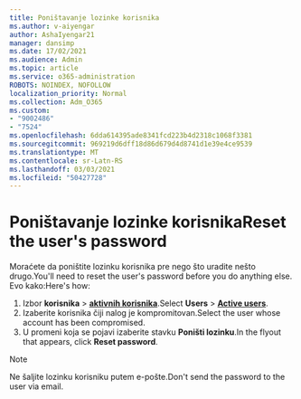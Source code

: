 ```yaml
---
title: Poništavanje lozinke korisnika
ms.author: v-aiyengar
author: AshaIyengar21
manager: dansimp
ms.date: 17/02/2021
ms.audience: Admin
ms.topic: article
ms.service: o365-administration
ROBOTS: NOINDEX, NOFOLLOW
localization_priority: Normal
ms.collection: Adm_O365
ms.custom:
- "9002486"
- "7524"
ms.openlocfilehash: 6dda614395ade8341fcd223b4d2318c1068f3381
ms.sourcegitcommit: 969219d6dff18d86d679d4d8741d1e39e4ce9539
ms.translationtype: MT
ms.contentlocale: sr-Latn-RS
ms.lasthandoff: 03/03/2021
ms.locfileid: "50427728"
---
```

# <a name="reset-the-users-password"></a><span data-ttu-id="6a06d-102">Poništavanje lozinke korisnika</span><span class="sxs-lookup"><span data-stu-id="6a06d-102">Reset the user's password</span></span>

<span data-ttu-id="6a06d-103">Moraćete da poništite lozinku korisnika pre nego što uradite nešto drugo.</span><span class="sxs-lookup"><span data-stu-id="6a06d-103">You'll need to reset the user's password before you do anything else.</span></span> <span data-ttu-id="6a06d-104">Evo kako:</span><span class="sxs-lookup"><span data-stu-id="6a06d-104">Here's how:</span></span>

1. <span data-ttu-id="6a06d-105">Izbor **korisnika**  >  **[aktivnih korisnika](https://go.microsoft.com/fwlink/p/?linkid=834822)**.</span><span class="sxs-lookup"><span data-stu-id="6a06d-105">Select **Users** > **[Active users](https://go.microsoft.com/fwlink/p/?linkid=834822)**.</span></span>
1. <span data-ttu-id="6a06d-106">Izaberite korisnika čiji nalog je kompromitovan.</span><span class="sxs-lookup"><span data-stu-id="6a06d-106">Select the user whose account has been compromised.</span></span>
1. <span data-ttu-id="6a06d-107">U promeni koja se pojavi izaberite stavku **Poništi lozinku**.</span><span class="sxs-lookup"><span data-stu-id="6a06d-107">In the flyout that appears, click **Reset password**.</span></span>

> [!NOTE]
> <span data-ttu-id="6a06d-108">Ne šaljite lozinku korisniku putem e-pošte.</span><span class="sxs-lookup"><span data-stu-id="6a06d-108">Don't send the password to the user via email.</span></span>
